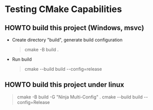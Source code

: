 # Testing CMake Capabilities

## HOWTO build this project (Windows, msvc)

* Create directory "build", generate build configuration
  > cmake -B build .
* Run build
  > cmake --build build --config=release

## HOWTO build this project under linux

> cmake -B build -G "Ninja Multi-Config" .
> cmake --build build --config=Release
